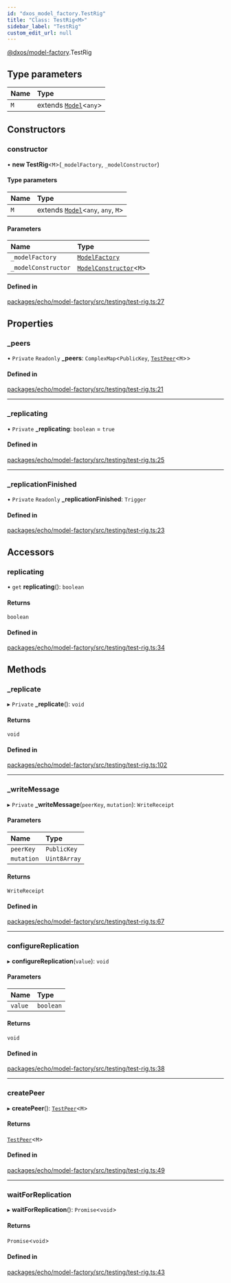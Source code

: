 ```yaml
---
id: "dxos_model_factory.TestRig"
title: "Class: TestRig<M>"
sidebar_label: "TestRig"
custom_edit_url: null
---
```


[@dxos/model-factory](../modules/dxos_model_factory.md).TestRig

## Type parameters

| Name | Type |
| :------ | :------ |
| `M` | extends [`Model`](dxos_model_factory.Model.md)<`any`\> |

## Constructors

### constructor

• **new TestRig**<`M`\>(`_modelFactory`, `_modelConstructor`)

#### Type parameters

| Name | Type |
| :------ | :------ |
| `M` | extends [`Model`](dxos_model_factory.Model.md)<`any`, `any`, `M`\> |

#### Parameters

| Name | Type |
| :------ | :------ |
| `_modelFactory` | [`ModelFactory`](dxos_model_factory.ModelFactory.md) |
| `_modelConstructor` | [`ModelConstructor`](../modules/dxos_model_factory.md#modelconstructor)<`M`\> |

#### Defined in

[packages/echo/model-factory/src/testing/test-rig.ts:27](https://github.com/dxos/protocols/blob/c793f0fed/packages/echo/model-factory/src/testing/test-rig.ts#L27)

## Properties

### \_peers

• `Private` `Readonly` **\_peers**: `ComplexMap`<`PublicKey`, [`TestPeer`](dxos_model_factory.TestPeer.md)<`M`\>\>

#### Defined in

[packages/echo/model-factory/src/testing/test-rig.ts:21](https://github.com/dxos/protocols/blob/c793f0fed/packages/echo/model-factory/src/testing/test-rig.ts#L21)

___

### \_replicating

• `Private` **\_replicating**: `boolean` = `true`

#### Defined in

[packages/echo/model-factory/src/testing/test-rig.ts:25](https://github.com/dxos/protocols/blob/c793f0fed/packages/echo/model-factory/src/testing/test-rig.ts#L25)

___

### \_replicationFinished

• `Private` `Readonly` **\_replicationFinished**: `Trigger`

#### Defined in

[packages/echo/model-factory/src/testing/test-rig.ts:23](https://github.com/dxos/protocols/blob/c793f0fed/packages/echo/model-factory/src/testing/test-rig.ts#L23)

## Accessors

### replicating

• `get` **replicating**(): `boolean`

#### Returns

`boolean`

#### Defined in

[packages/echo/model-factory/src/testing/test-rig.ts:34](https://github.com/dxos/protocols/blob/c793f0fed/packages/echo/model-factory/src/testing/test-rig.ts#L34)

## Methods

### \_replicate

▸ `Private` **_replicate**(): `void`

#### Returns

`void`

#### Defined in

[packages/echo/model-factory/src/testing/test-rig.ts:102](https://github.com/dxos/protocols/blob/c793f0fed/packages/echo/model-factory/src/testing/test-rig.ts#L102)

___

### \_writeMessage

▸ `Private` **_writeMessage**(`peerKey`, `mutation`): `WriteReceipt`

#### Parameters

| Name | Type |
| :------ | :------ |
| `peerKey` | `PublicKey` |
| `mutation` | `Uint8Array` |

#### Returns

`WriteReceipt`

#### Defined in

[packages/echo/model-factory/src/testing/test-rig.ts:67](https://github.com/dxos/protocols/blob/c793f0fed/packages/echo/model-factory/src/testing/test-rig.ts#L67)

___

### configureReplication

▸ **configureReplication**(`value`): `void`

#### Parameters

| Name | Type |
| :------ | :------ |
| `value` | `boolean` |

#### Returns

`void`

#### Defined in

[packages/echo/model-factory/src/testing/test-rig.ts:38](https://github.com/dxos/protocols/blob/c793f0fed/packages/echo/model-factory/src/testing/test-rig.ts#L38)

___

### createPeer

▸ **createPeer**(): [`TestPeer`](dxos_model_factory.TestPeer.md)<`M`\>

#### Returns

[`TestPeer`](dxos_model_factory.TestPeer.md)<`M`\>

#### Defined in

[packages/echo/model-factory/src/testing/test-rig.ts:49](https://github.com/dxos/protocols/blob/c793f0fed/packages/echo/model-factory/src/testing/test-rig.ts#L49)

___

### waitForReplication

▸ **waitForReplication**(): `Promise`<`void`\>

#### Returns

`Promise`<`void`\>

#### Defined in

[packages/echo/model-factory/src/testing/test-rig.ts:43](https://github.com/dxos/protocols/blob/c793f0fed/packages/echo/model-factory/src/testing/test-rig.ts#L43)
